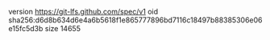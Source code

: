 version https://git-lfs.github.com/spec/v1
oid sha256:d6d8b634d6e4a6b5618f1e865777896bd7116c18497b88385306e06e15fc5d3b
size 14655
